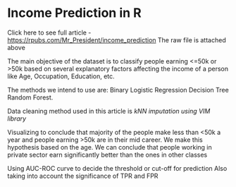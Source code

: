 # Income Prediction in R

Click here to see full article - https://rpubs.com/Mr_President/income_prediction
The raw file is attached above

The main objective of the dataset is to classify people earning <=50k or >50k based on several explanatory factors affecting the income of a person like Age, Occupation, Education, etc. 

The methods we intend to use are: Binary Logistic Regression Decision Tree Random Forest. 

Data cleaning method used in this article is *kNN imputation using VIM library*

Visualizing to conclude that majority of the people make less than <50k a year and people earning >50k are in their mid career. We make this hypothesis based on the age.
We can conclude that people working in private sector earn significantly better than the ones in other classes

Using AUC-ROC curve to decide the threshold or cut-off for prediction
Also taking into account the significance of TPR and FPR

